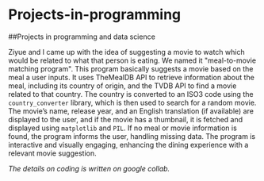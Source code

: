 # Projects-in-programming
##Projects in programming and data science

Ziyue and I came up with the idea of suggesting a movie to watch which would be related to what that person is eating. We named it "meal-to-movie matching program". This program basically suggests a movie based on the meal a user inputs. It uses TheMealDB API to retrieve information about the meal, including its country of origin, and the TVDB API to find a movie related to that country. The country is converted to an ISO3 code using the `country_converter` library, which is then used to search for a random movie. The movie’s name, release year, and an English translation (if available) are displayed to the user, and if the movie has a thumbnail, it is fetched and displayed using `matplotlib` and `PIL`. If no meal or movie information is found, the program informs the user, handling missing data. The program is interactive and visually engaging, enhancing the dining experience with a relevant movie suggestion.

*The details on coding is written on google collab.*
